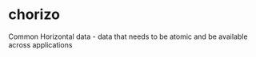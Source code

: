 # chorizo
Common Horizontal data - data that needs to be atomic and be available across applications
